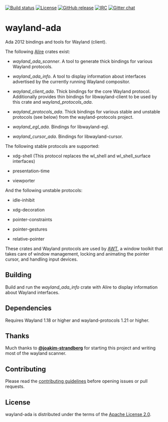 [![Build status](https://github.com/onox/wayland-ada/actions/workflows/build.yaml/badge.svg)](https://github.com/onox/wayland-ada/actions/workflows/build.yaml)
[![License](https://img.shields.io/github/license/onox/wayland-ada.svg?color=blue)](https://github.com/onox/wayland-ada/blob/master/LICENSE)
[![GitHub release](https://img.shields.io/github/release/onox/wayland-ada.svg)](https://github.com/onox/waylanda-ada/releases/latest)
[![IRC](https://img.shields.io/badge/IRC-%23ada%20on%20libera.chat-orange.svg)](https://libera.chat)
[![Gitter chat](https://badges.gitter.im/gitterHQ/gitter.svg)](https://gitter.im/ada-lang/Lobby)

# wayland-ada

Ada 2012 bindings and tools for Wayland (client).

The following [Alire][url-alire] crates exist:

 - *wayland_ada_scanner*. A tool to generate thick bindings for various
   Wayland protocols.

 - *wayland_ada_info*. A tool to display information about interfaces
   advertised by the currently running Wayland compositor.

 - *wayland_client_ada*. Thick bindings for the core Wayland protocol.
   Additionally provides thin bindings for libwayland-client to be used
   by this crate and *wayland_protocols_ada*.

 - *wayland_protocols_ada*. Thick bindings for various stable and
   unstable protocols (see below) from the wayland-protocols project.

 - *wayland_egl_ada*. Bindings for libwayland-egl.

 - *wayland_cursor_ada*. Bindings for libwayland-cursor.

The following stable protocols are supported:

 - xdg-shell (This protocol replaces the wl_shell and wl_shell_surface interfaces)

 - presentation-time

 - viewporter

And the following unstable protocols:

 - idle-inhibit

 - xdg-decoration

 - pointer-constraints

 - pointer-gestures

 - relative-pointer

These crates and Wayland protocols are used by [AWT][url-awt], a window
toolkit that takes care of window management, locking and animating the
pointer cursor, and handling input devices.

## Building

Build and run the *wayland_ada_info* crate with Alire to display information
about Wayland interfaces.

## Dependencies

Requires Wayland 1.18 or higher and wayland-protocols 1.21 or higher.

## Thanks

Much thanks to [**@joakim-strandberg**][url-user-joakim-strandberg] for starting this project and writing
most of the wayland scanner.

## Contributing

Please read the [contributing guidelines][url-contributing] before opening
issues or pull requests.

## License

wayland-ada is distributed under the terms of the [Apache License 2.0][url-apache].

  [url-alire]: https://alire.ada.dev/
  [url-apache]: https://opensource.org/licenses/Apache-2.0
  [url-awt]: https://github.com/onox/orka/tree/master/awt
  [url-contributing]: /CONTRIBUTING.md
  [url-user-joakim-strandberg]: https://github.com/joakim-strandberg
